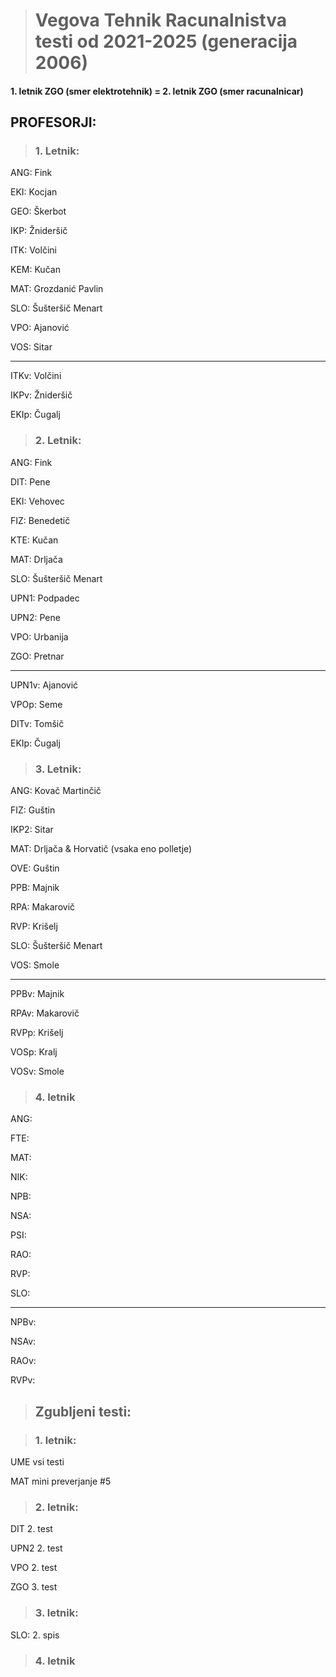 ># Vegova Tehnik Racunalnistva testi od 2021-2025 (generacija 2006)

#### 1. letnik ZGO (smer elektrotehnik) = 2. letnik ZGO (smer racunalnicar)

## PROFESORJI:

>### 1. Letnik:

ANG: Fink

EKI: Kocjan

GEO: Škerbot

IKP: Žnideršič

ITK: Volčini

KEM: Kučan

MAT: Grozdanić Pavlin

SLO: Šušteršič Menart

VPO: Ajanović

VOS: Sitar

---

ITKv: Volčini

IKPv: Žnideršič

EKIp: Čugalj

>### 2. Letnik:

ANG: Fink

DIT: Pene

EKI: Vehovec

FIZ: Benedetič

KTE: Kučan

MAT: Drljača

SLO: Šušteršič Menart

UPN1: Podpadec

UPN2: Pene

VPO: Urbanija

ZGO: Pretnar

---

UPN1v: Ajanović

VPOp: Seme

DITv: Tomšič

EKIp: Čugalj

>### 3. Letnik:

ANG: Kovač Martinčič

FIZ: Guštin

IKP2: Sitar

MAT: Drljača & Horvatič (vsaka eno polletje)

OVE: Guštin

PPB: Majnik

RPA: Makarovič

RVP: Krišelj

SLO: Šušteršič Menart

VOS: Smole

---

PPBv: Majnik

RPAv: Makarovič

RVPp: Krišelj

VOSp: Kralj

VOSv: Smole

>### 4. letnik

ANG:

FTE:

MAT:

NIK:

NPB:

NSA:

PSI:

RAO:

RVP:

SLO:

---

NPBv:

NSAv:

RAOv:

RVPv:

>## Zgubljeni testi:

>### 1. letnik:

UME vsi testi

MAT mini preverjanje #5

>### 2. letnik:

DIT 2. test

UPN2 2. test

VPO 2. test

ZGO 3. test

>### 3. letnik:

SLO: 2. spis

>### 4. letnik
